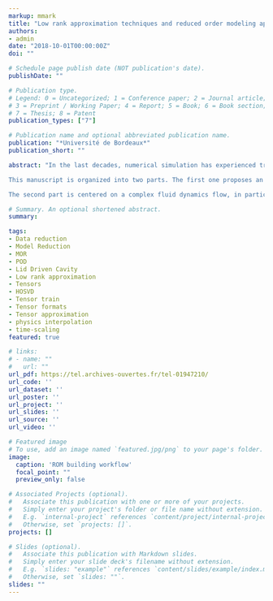 ```yaml
---
markup: mmark
title: "Low rank approximation techniques and reduced order modeling applied to some fluid dynamics problems"
authors:
- admin
date: "2018-10-01T00:00:00Z"
doi: ""

# Schedule page publish date (NOT publication's date).
publishDate: ""

# Publication type.
# Legend: 0 = Uncategorized; 1 = Conference paper; 2 = Journal article;
# 3 = Preprint / Working Paper; 4 = Report; 5 = Book; 6 = Book section;
# 7 = Thesis; 8 = Patent
publication_types: ["7"]

# Publication name and optional abbreviated publication name.
publication: "*Université de Bordeaux*"
publication_short: ""

abstract: "In the last decades, numerical simulation has experienced tremendous improvements driven by massive growth of computing power. Exascale computing has been achieved this year and will allow solving ever more complex problems. But such large systems produce colossal amounts of data which leads to its own difficulties. Moreover, many engineering problems such as multiphysics or optimisation and control, require far more power that any computer architecture could achieve within the current scientific computing paradigm. In this thesis, we propose to shift the paradigm in order to break the curse of dimensionality by introducing decomposition and building reduced order models (ROM) for complex fluid flows.</br>

This manuscript is organized into two parts. The first one proposes an extended review of data reduction techniques and intends to bridge between applied mathematics community and the computational mechanics one. Thus, founding bivariate separation is studied, including discussions on the equivalence of proper orthogonal decomposition (POD, continuous framework) and singular value decomposition (SVD, discrete matrices). Then a wide review of tensor formats and their approximation is proposed. Such work has already been provided in the literature but either on separate papers or into a purely applied mathematics framework. Here, we offer to the data enthusiast scientist a comparison of Canonical, Tucker, Hierarchical and Tensor train formats including their approximation algorithms. Their relative benefits are studied both theoretically and numerically thanks to the python library `pydecomp` that was developed during this thesis. A careful analysis of the link between continuous and discrete methods is performed. Finally, we conclude that for most applications ST-HOSVD is best when the number of dimensions $d$ lower than four and TT-SVD (or their POD equivalent) when $d$ grows larger.</br>

The second part is centered on a complex fluid dynamics flow, in particular the singular lid driven cavity at high Reynolds number. This flow exhibits a series of Hopf bifurcation which are known to be hard to capture accurately which is why a detailed analysis was performed both with classical tools and POD. Once this flow has been characterized, *time-scaling*, a new *``physics based''* interpolation ROM is presented on internal and external flows. This methods gives encouraging results while excluding recent advanced developments in the area such as EIM or Grassmann manifold interpolation."

# Summary. An optional shortened abstract.
summary:

tags:
- Data reduction
- Model Reduction
- MOR
- POD
- Lid Driven Cavity
- Low rank approximation
- Tensors
- HOSVD
- Tensor train
- Tensor formats
- Tensor approximation
- physics interpolation
- time-scaling
featured: true

# links:
# - name: ""
#   url: ""
url_pdf: https://tel.archives-ouvertes.fr/tel-01947210/
url_code: ''
url_dataset: ''
url_poster: ''
url_project: ''
url_slides: ''
url_source: ''
url_video: ''

# Featured image
# To use, add an image named `featured.jpg/png` to your page's folder.
image:
  caption: 'ROM building workflow'
  focal_point: ""
  preview_only: false

# Associated Projects (optional).
#   Associate this publication with one or more of your projects.
#   Simply enter your project's folder or file name without extension.
#   E.g. `internal-project` references `content/project/internal-project/index.md`.
#   Otherwise, set `projects: []`.
projects: []

# Slides (optional).
#   Associate this publication with Markdown slides.
#   Simply enter your slide deck's filename without extension.
#   E.g. `slides: "example"` references `content/slides/example/index.md`.
#   Otherwise, set `slides: ""`.
slides: ""
---
```

